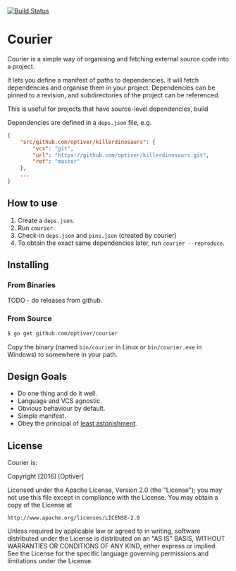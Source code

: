 [![Build Status](https://travis-ci.org/optiver/courier.svg?branch=master)](https://travis-ci.org/optiver/courier)

# Courier

Courier is a simple way of organising and fetching external source code into a
project.

It lets you define a manifest of paths to dependencies. It will fetch
dependencies and organise them in your project. Dependencies can be pinned to a
revision, and subdirectories of the project can be referenced.

This is useful for projects that have source-level dependencies, build 

Dependencies are defined in a `deps.json` file, e.g.

```json
{
    "src/github.com/optiver/killerdinosaurs": {
        "vcs": "git",
        "url": "https://github.com/optiver/killerdinosaurs.git",
        "ref": "master"
    },
    ...
}
```

## How to use

1. Create a `deps.json`.
2. Run `courier`.
3. Check-in `deps.json` and `pins.json` (created by courier)
4. To obtain the exact same dependencies later, run `courier --reproduce`.

## Installing

### From Binaries

TODO - do releases from github.

### From Source

```bash
$ go get github.com/optiver/courier
```

Copy the binary (named `bin/courier` in Linux or `bin/courier.exe` in Windows)
to somewhere in your path.

## Design Goals

* Do one thing and do it well.
* Language and VCS agnostic.
* Obvious behaviour by default.
* Simple manifest.
* Obey the principal of [least astonishment](http://en.wikipedia.org/wiki/Principle_of_least_astonishment).

## License

Courier is:

Copyright \[2016\] \[Optiver\]

Licensed under the Apache License, Version 2.0 (the "License");
you may not use this file except in compliance with the License.
You may obtain a copy of the License at

    http://www.apache.org/licenses/LICENSE-2.0

Unless required by applicable law or agreed to in writing, software
distributed under the License is distributed on an "AS IS" BASIS,
WITHOUT WARRANTIES OR CONDITIONS OF ANY KIND, either express or implied.
See the License for the specific language governing permissions and
limitations under the License.
